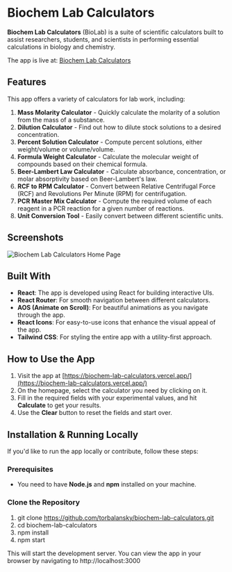 # Biochem Lab Calculators

**Biochem Lab Calculators** (BioLab) is a suite of scientific calculators built to assist researchers, students, and scientists in performing essential calculations in biology and chemistry. 

The app is live at: [Biochem Lab Calculators](https://biochem-lab-calculators.vercel.app/)

## Features

This app offers a variety of calculators for lab work, including:

1. **Mass Molarity Calculator** - Quickly calculate the molarity of a solution from the mass of a substance.
2. **Dilution Calculator** - Find out how to dilute stock solutions to a desired concentration.
3. **Percent Solution Calculator** - Compute percent solutions, either weight/volume or volume/volume.
4. **Formula Weight Calculator** - Calculate the molecular weight of compounds based on their chemical formula.
5. **Beer-Lambert Law Calculator** - Calculate absorbance, concentration, or molar absorptivity based on Beer-Lambert's law.
6. **RCF to RPM Calculator** - Convert between Relative Centrifugal Force (RCF) and Revolutions Per Minute (RPM) for centrifugation.
7. **PCR Master Mix Calculator** - Compute the required volume of each reagent in a PCR reaction for a given number of reactions.
8. **Unit Conversion Tool** - Easily convert between different scientific units.

## Screenshots

![Biochem Lab Calculators Home Page](./screenshots/home-page.png)

## Built With

- **React**: The app is developed using React for building interactive UIs.
- **React Router**: For smooth navigation between different calculators.
- **AOS (Animate on Scroll)**: For beautiful animations as you navigate through the app.
- **React Icons**: For easy-to-use icons that enhance the visual appeal of the app.
- **Tailwind CSS**: For styling the entire app with a utility-first approach.

## How to Use the App

1. Visit the app at [https://biochem-lab-calculators.vercel.app/](https://biochem-lab-calculators.vercel.app/)
2. On the homepage, select the calculator you need by clicking on it.
3. Fill in the required fields with your experimental values, and hit **Calculate** to get your results.
4. Use the **Clear** button to reset the fields and start over.

## Installation & Running Locally

If you'd like to run the app locally or contribute, follow these steps:

### Prerequisites

- You need to have **Node.js** and **npm** installed on your machine.

### Clone the Repository

1. git clone https://github.com/torbalansky/biochem-lab-calculators.git
2. cd biochem-lab-calculators
3. npm install
4. npm start

This will start the development server. You can view the app in your browser by navigating to http://localhost:3000



